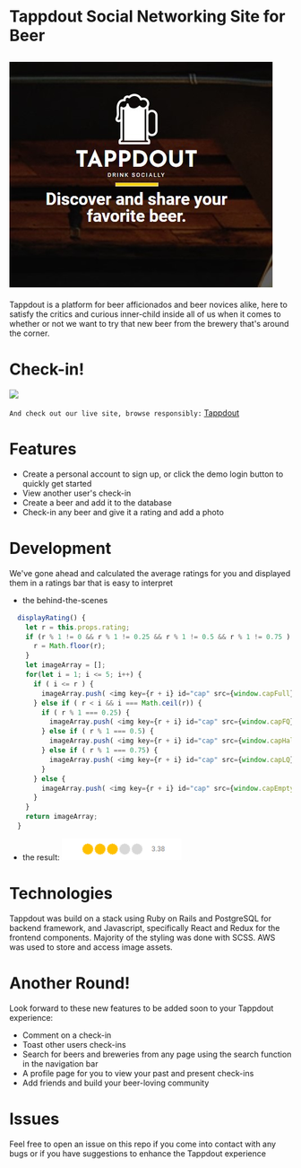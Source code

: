 # Tappdout Social Networking Site for Beer
![tappdout logo](https://github.com/dsuh93/Tappdout/blob/main/app/assets/images/tappdout.jpg)
---
Tappdout is a platform for beer afficionados and beer novices alike, here to satisfy the critics and curious inner-child inside all of us when it comes to whether or not we want to try that new beer from the brewery that's around the corner. 

# Check-in!
<img width="200px" src="https://media.giphy.com/media/ietk9bNd6xIsOdXJHo/giphy.gif">

`And check out our live site, browse responsibly:` [Tappdout](https://tappdout.herokuapp.com/#/ "cheers!")

# Features
- Create a personal account to sign up, or click the demo login button to quickly get started
- View another user's check-in
- Create a beer and add it to the database
- Check-in any beer and give it a rating and add a photo

# Development
We've gone ahead and calculated the average ratings for you and displayed them in a ratings bar that is easy to interpret
- the behind-the-scenes
```javascript
  displayRating() {
    let r = this.props.rating;
    if (r % 1 != 0 && r % 1 != 0.25 && r % 1 != 0.5 && r % 1 != 0.75 ) {
      r = Math.floor(r);
    }
    let imageArray = [];
    for(let i = 1; i <= 5; i++) {
      if ( i <= r ) {
        imageArray.push( <img key={r + i} id="cap" src={window.capFull}/> )
      } else if ( r < i && i === Math.ceil(r)) {
        if ( r % 1 === 0.25) {
          imageArray.push( <img key={r + i} id="cap" src={window.capFQ}/> )
        } else if ( r % 1 === 0.5) {
          imageArray.push( <img key={r + i} id="cap" src={window.capHalf}/> )
        } else if ( r % 1 === 0.75) {
          imageArray.push( <img key={r + i} id="cap" src={window.capLQ}/> )
        } 
      } else {
        imageArray.push( <img key={r + i} id="cap" src={window.capEmpty}/> )
      }
    }
    return imageArray;
  }
```
- the result:  ![avg ratings bar](https://github.com/dsuh93/Tappdout/blob/main/app/assets/images/avg%20rating%20example.PNG)

# Technologies
Tappdout was build on a stack using Ruby on Rails and PostgreSQL for backend framework, and Javascript, specifically React and Redux for the frontend components. Majority of the styling was done with SCSS. AWS was used to store and access image assets.

# Another Round!
Look forward to these new features to be added soon to your Tappdout experience:
- Comment on a check-in
- Toast other users check-ins
- Search for beers and breweries from any page using the search function in the navigation bar
- A profile page for you to view your past and present check-ins
- Add friends and build your beer-loving community

# Issues
Feel free to open an issue on this repo if you come into contact with any bugs or if you have suggestions to enhance the Tappdout experience

